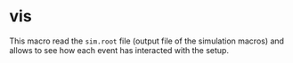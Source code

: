 # vis 

This macro read the `sim.root` file (output file of the simulation macros) and allows to see how each event has interacted with the setup. 